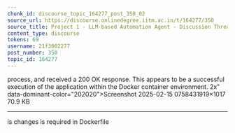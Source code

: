 ```yaml
---
chunk_id: discourse_topic_164277_post_350_02
source_url: https://discourse.onlinedegree.iitm.ac.in/t/164277/350
source_title: Project 1 - LLM-based Automation Agent - Discussion Thread [TDS Jan 2025]
content_type: discourse
tokens: 69
username: 21f3002277
post_number: 350
topic_id: 164277
---
```


 process, and received a 200 OK response. This appears to be a successful execution of the application within the Docker container environment. 2x" data-dominant-color="202020">Screenshot 2025-02-15 0758431919×1017 70.9 KB

---

is changes is required in Dockerfile
